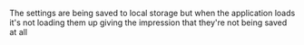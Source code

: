 The settings are being saved to local storage but when the application loads it's not loading them up giving the impression that they're not being saved at all